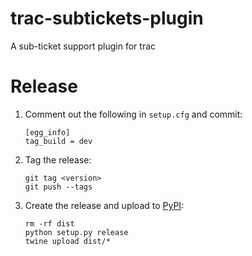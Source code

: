 # trac-subtickets-plugin
A sub-ticket support plugin for trac

# Release

1. Comment out the following in `setup.cfg` and commit:
    ```
    [egg_info]
    tag_build = dev
    ```
1. Tag the release:
    ```
    git tag <version>
    git push --tags
    ```
1. Create the release and upload to [PyPI](https://pypi.org/project/TracSubTickets/):

    ```
    rm -rf dist
    python setup.py release
    twine upload dist/*
    ```
